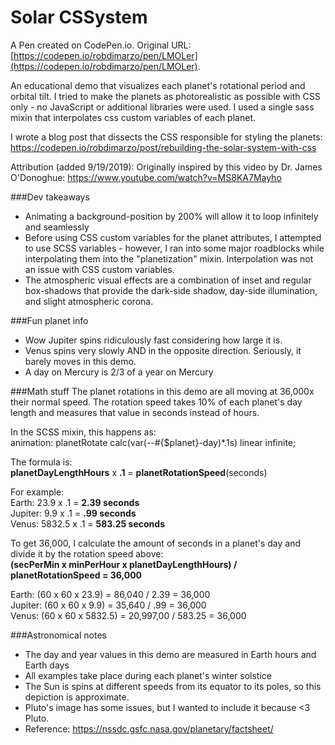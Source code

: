 # Solar CSSystem

A Pen created on CodePen.io. Original URL: [https://codepen.io/robdimarzo/pen/LMOLer](https://codepen.io/robdimarzo/pen/LMOLer).

An educational demo that visualizes each planet's rotational period and orbital tilt. I tried to make the planets as photorealistic as possible with CSS only - no JavaScript or additional libraries were used. I used a single sass mixin that interpolates css custom variables of each planet.

I wrote a blog post that dissects the CSS responsible for styling the planets: https://codepen.io/robdimarzo/post/rebuilding-the-solar-system-with-css

Attribution (added 9/19/2019): Originally inspired by this video by Dr. James O'Donoghue: https://www.youtube.com/watch?v=MS8KA7Mayho


###Dev takeaways
- Animating a background-position by 200% will allow it to loop infinitely and seamlessly
- Before using CSS custom variables for the planet attributes, I attempted to use SCSS variables - however, I ran into some major roadblocks while interpolating them into the "planetization" mixin. Interpolation was not an issue with CSS custom variables.
- The atmospheric visual effects are a combination of inset and regular box-shadows that provide the dark-side shadow, day-side illumination, and slight atmospheric corona. 


###Fun planet info
- Wow Jupiter spins ridiculously fast considering how large it is.
- Venus spins very slowly AND in the opposite direction. Seriously, it barely moves in this demo.
- A day on Mercury is 2/3 of a year on Mercury

###Math stuff
The planet rotations in this demo are all moving at 36,000x their normal speed. The rotation speed takes 10% of each planet's day length and measures that value in seconds instead of hours. 

In the SCSS mixin, this happens as:    
animation: planetRotate calc(var(--#{$planet}-day)*.1s) linear infinite; 

The formula is:   
**planetDayLengthHours** x **.1** = **planetRotationSpeed**(seconds)

For example:     
Earth: 23.9 x .1 = **2.39 seconds**    
Jupiter: 9.9 x .1 = **.99 seconds**   
Venus: 5832.5 x .1 = **583.25 seconds**


To get 36,000, I calculate the amount of seconds in a planet's day and divide it by the rotation speed above:     
**(secPerMin x minPerHour x planetDayLengthHours) /  planetRotationSpeed = 36,000**    

Earth: (60 x 60 x 23.9) = 86,040 / 2.39 = 36,000    
Jupiter: (60 x 60 x 9.9) = 35,640 / .99 = 36,000    
Venus: (60 x 60 x 5832.5) = 20,997,00 / 583.25 = 36,000    


###Astronomical notes
- The day and year values in this demo are measured in Earth hours and Earth days
- All examples take place during each planet's winter solstice
- The Sun is spins at different speeds from its equator to its poles, so this depiction is approximate. 
- Pluto's image has some issues, but I wanted to include it because <3 Pluto.
- Reference: https://nssdc.gsfc.nasa.gov/planetary/factsheet/
